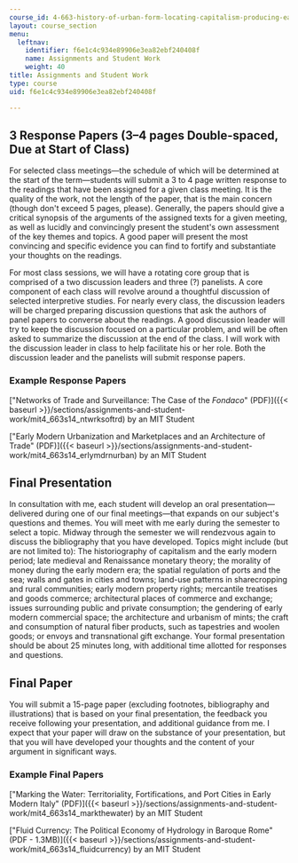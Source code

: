 ```yaml
---
course_id: 4-663-history-of-urban-form-locating-capitalism-producing-early-modern-cities-and-objects-spring-2014
layout: course_section
menu:
  leftnav:
    identifier: f6e1c4c934e89906e3ea82ebf240408f
    name: Assignments and Student Work
    weight: 40
title: Assignments and Student Work
type: course
uid: f6e1c4c934e89906e3ea82ebf240408f

---
```


3 Response Papers (3–4 pages Double-spaced, Due at Start of Class)
------------------------------------------------------------------

For selected class meetings—the schedule of which will be determined at the start of the term—students will submit a 3 to 4 page written response to the readings that have been assigned for a given class meeting. It is the quality of the work, not the length of the paper, that is the main concern (though don't exceed 5 pages, please). Generally, the papers should give a critical synopsis of the arguments of the assigned texts for a given meeting, as well as lucidly and convincingly present the student's own assessment of the key themes and topics. A good paper will present the most convincing and specific evidence you can find to fortify and substantiate your thoughts on the readings.

For most class sessions, we will have a rotating core group that is comprised of a two discussion leaders and three (?) panelists. A core component of each class will revolve around a thoughtful discussion of selected interpretive studies. For nearly every class, the discussion leaders will be charged preparing discussion questions that ask the authors of panel papers to converse about the readings. A good discussion leader will try to keep the discussion focused on a particular problem, and will be often asked to summarize the discussion at the end of the class. I will work with the discussion leader in class to help facilitate his or her role. Both the discussion leader and the panelists will submit response papers.

### Example Response Papers

["Networks of Trade and Surveillance: The Case of the _Fondaco_" (PDF)]({{< baseurl >}}/sections/assignments-and-student-work/mit4_663s14_ntwrksoftrd) by an MIT Student

["Early Modern Urbanization and Marketplaces and an Architecture of Trade" (PDF)]({{< baseurl >}}/sections/assignments-and-student-work/mit4_663s14_erlymdrnurban) by an MIT Student

Final Presentation
------------------

In consultation with me, each student will develop an oral presentation—delivered during one of our final meetings—that expands on our subject's questions and themes. You will meet with me early during the semester to select a topic. Midway through the semester we will rendezvous again to discuss the bibliography that you have developed. Topics might include (but are not limited to): The historiography of capitalism and the early modern period; late medieval and Renaissance monetary theory; the morality of money during the early modern era; the spatial regulation of ports and the sea; walls and gates in cities and towns; land-use patterns in sharecropping and rural communities; early modern property rights; mercantile treatises and goods commerce; architectural places of commerce and exchange; issues surrounding public and private consumption; the gendering of early modern commercial space; the architecture and urbanism of mints; the craft and consumption of natural fiber products, such as tapestries and woolen goods; or envoys and transnational gift exchange. Your formal presentation should be about 25 minutes long, with additional time allotted for responses and questions.

Final Paper
-----------

You will submit a 15-page paper (excluding footnotes, bibliography and illustrations) that is based on your final presentation, the feedback you receive following your presentation, and additional guidance from me. I expect that your paper will draw on the substance of your presentation, but that you will have developed your thoughts and the content of your argument in significant ways.

### Example Final Papers

["Marking the Water: Territoriality, Fortifications, and Port Cities in Early Modern Italy" (PDF)]({{< baseurl >}}/sections/assignments-and-student-work/mit4_663s14_markthewater) by an MIT Student

["Fluid Currency: The Political Economy of Hydrology in Baroque Rome" (PDF - 1.3MB)]({{< baseurl >}}/sections/assignments-and-student-work/mit4_663s14_fluidcurrency) by an MIT Student